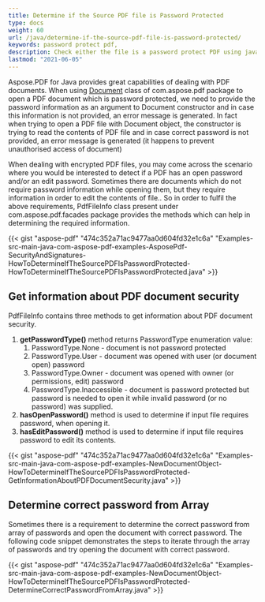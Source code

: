 ```yaml
---
title: Determine if the Source PDF file is Password Protected
type: docs
weight: 60
url: /java/determine-if-the-source-pdf-file-is-password-protected/
keywords: password protect pdf,
description: Check either the file is a password protect PDF using java
lastmod: "2021-06-05"
---
```


Aspose.PDF for Java provides great capabilities of dealing with PDF documents. When using [Document](https://apireference.aspose.com/java/pdf/com.aspose.pdf/Document) class of com.aspose.pdf package to open a PDF document which is password protected, we need to provide the password information as an argument to Document constructor and in case this information is not provided, an error message is generated. In fact when trying to open a PDF file with Document object, the constructor is trying to read the contents of PDF file and in case correct password is not provided, an error message is generated (it happens to prevent unauthorised access of document)

When dealing with encrypted PDF files, you may come across the scenario where you would be interested to detect if a PDF has an open password and/or an edit password. Sometimes there are documents which do not require password information while opening them, but they require information in order to edit the contents of file.. So in order to fulfil the above requirements, PdfFileInfo class present under com.aspose.pdf.facades package provides the methods which can help in determining the required information.

{{< gist "aspose-pdf" "474c352a71ac9477aa0d604fd32e1c6a" "Examples-src-main-java-com-aspose-pdf-examples-AsposePdf-SecurityAndSignatures-HowToDetermineIfTheSourcePDFIsPasswordProtected-HowToDetermineIfTheSourcePDFIsPasswordProtected.java" >}}
## **Get information about PDF document security**
PdfFileInfo contains three methods to get information about PDF document security.

1. **getPasswordType()** method returns PasswordType enumeration value:
   1. PasswordType.None - document is not password protected
   1. PasswordType.User - document was opened with user (or document open) password
   1. PasswordType.Owner - document was opened with owner (or permissions, edit) password
   1. PasswordType.Inaccessible - document is password protected but password is needed to open it while invalid password (or no password) was supplied.
1. **hasOpenPassword()** method is used to determine if input file requires password, when opening it.
1. **hasEditPassword()** method is used to determine if input file requires password to edit its contents.

{{< gist "aspose-pdf" "474c352a71ac9477aa0d604fd32e1c6a" "Examples-src-main-java-com-aspose-pdf-examples-NewDocumentObject-HowToDetermineIfTheSourcePDFIsPasswordProtected-GetInformationAboutPDFDocumentSecurity.java" >}}
## **Determine correct password from Array**
Sometimes there is a requirement to determine the correct password from array of passwords and open the document with correct password. The following code snippet demonstrates the steps to iterate through the array of passwords and try opening the document with correct password.

{{< gist "aspose-pdf" "474c352a71ac9477aa0d604fd32e1c6a" "Examples-src-main-java-com-aspose-pdf-examples-NewDocumentObject-HowToDetermineIfTheSourcePDFIsPasswordProtected-DetermineCorrectPasswordFromArray.java" >}}
